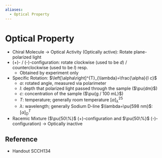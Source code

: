 ```yaml
---
aliases:
  - Optical Property
---
```


# Optical Property

- Chiral Molecule → Optical Activity (Optically active): Rotate plane-polarized light
- (+)- / (-)-configuration: rotate clockwise (used to be *d*) / counterclockwise (used to be *l*) resp.
	- Obtained by experiment only
- Specific Rotation: $\left[\alpha\right]^{T}_{\lambda}=\frac{\alpha}{I c}$
	- $\alpha$: rotated angle, measured via polarimeter
	- $I$: depth that polarized light passed through the sample ($\pu{dm}$)
	- $c$: concentration of the sample ($\pu{g / 100 mL}$)
	- $T$: temperature; generally room temperature $\left[\alpha\right]^{25}_{\lambda}$
	- $\lambda$: wavelength; generally Sodium D-line $\lambda=\pu{598 nm}$: $\left[\alpha\right]^{T}_{D}$
- Racemic Mixture ($\pu{50\%}$ (+)-configuration and $\pu{50\%}$ (-)-configuration) → Optically inactive

## Reference

- Handout SCCH134
